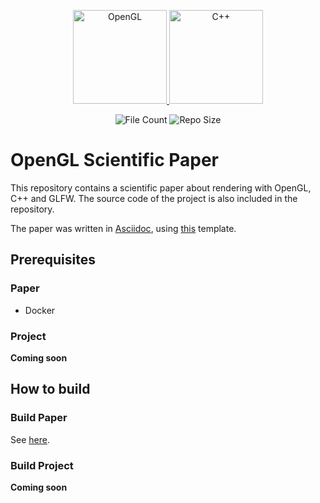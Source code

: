 <p align="center">
    <a href="https://www.opengl.org/" target="blank">
        <img src="https://upload.wikimedia.org/wikipedia/commons/thumb/e/e9/Opengl-logo.svg/1920px-Opengl-logo.svg.png" height="150" alt="OpenGL"/>
    </a>
    <a>
        <img src="https://brandslogos.com/wp-content/uploads/images/large/c-logo.png" height="150" alt="C++"/>
    </a>
</p>

<p align="center">
    <img src="https://img.shields.io/github/directory-file-count/Luktronic/OpenGL-Scientific-Paper.svg" alt="File Count" />
    <img src="https://img.shields.io/github/repo-size/Luktronic/OpenGL-Scientific-Paper.svg" alt="Repo Size" />
</p>


# OpenGL Scientific Paper

This repository contains a scientific paper about rendering with OpenGL, C++ and GLFW. The source code of the project is also included in the repository.

The paper was written in [Asciidoc](https://asciidoc.org/), using [this](https://github.com/Alwinator/thesis-template) template.

## Prerequisites

### Paper

- Docker

### Project

**Coming soon**

## How to build

### Build Paper

See <a href="https://github.com/Alwinator/thesis-template#getting-started" target="blank">here</a>.

### Build Project

**Coming soon**
